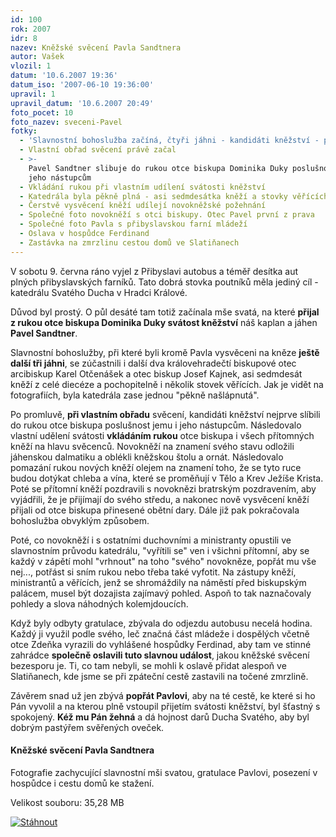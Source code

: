 ```yaml
---
id: 100
rok: 2007
idr: 8
nazev: Kněžské svěcení Pavla Sandtnera
autor: Vašek
vlozil: 1
datum: '10.6.2007 19:36'
datum_iso: '2007-06-10 19:36:00'
upravil: 1
upravil_datum: '10.6.2007 20:49'
foto_pocet: 10
foto_nazev: sveceni-Pavel
fotky:
  - 'Slavnostní bohoslužba začíná, čtyři jáhni - kandidáti kněžství - přicházejí'
  - Vlastní obřad svěcení právě začal
  - >-
    Pavel Sandtner slibuje do rukou otce biskupa Dominika Duky poslušnost jemu i
    jeho nástupcům
  - Vkládání rukou při vlastním udílení svátosti kněžství
  - Katedrála byla pěkně plná - asi sedmdesátka kněží a stovky věřících
  - Čerstvě vysvěcení kněží udílejí novokněžské požehnání
  - Společné foto novokněží s otci biskupy. Otec Pavel první z prava
  - Společné foto Pavla s přibyslavskou farní mládeží
  - Oslava v hospůdce Ferdinand
  - Zastávka na zmrzlinu cestou domů ve Slatiňanech
---
```

V sobotu 9. června ráno vyjel z Přibyslavi autobus a téměř desítka aut plných přibyslavských farníků. Tato dobrá stovka poutníků měla jediný cíl - katedrálu Svatého Ducha v Hradci Králové.<p>
Důvod byl prostý. O půl desáté tam totiž začínala mše svatá, na které <strong>přijal z rukou otce biskupa Dominika Duky svátost kněžství</strong> náš kaplan a jáhen <strong>Pavel Sandtner</strong>.<p>
Slavnostní bohoslužby, při které byli kromě Pavla vysvěceni na kněze <strong>ještě další tři jáhni</strong>, se zúčastnili i další dva královehradečtí biskupové otec arcibiskup Karel Otčenášek a otec biskup Josef Kajnek, asi sedmdesát kněží z celé diecéze a pochopitelně i několik stovek věřících. Jak je vidět na fotografiích, byla katedrála zase jednou "pěkně našlápnutá".<p>
Po promluvě, <strong>při vlastním obřadu</strong> svěcení, kandidáti kněžství nejprve slíbili do rukou otce biskupa poslušnost jemu i jeho nástupcům. Následovalo vlastní udělení svátosti <strong>vkládáním rukou</strong> otce biskupa i všech přítomných kněží na hlavu svěcenců. Novokněží na znamení svého stavu odložili jáhenskou dalmatiku a oblékli kněžskou štolu a ornát. Následovalo pomazání rukou nových kněží olejem na znamení toho, že se tyto ruce budou dotýkat chleba a vína, které se proměňují v Tělo a Krev Ježíše Krista. Poté se přítomní kněží pozdravili s novoknězi bratrským pozdravením, aby vyjádřili, že je přijímají do svého středu, a nakonec nově vysvěcení kněží přijali od otce biskupa přinesené obětní dary. Dále již pak pokračovala bohoslužba obvyklým způsobem.<p>
Poté, co novokněží i s ostatními duchovními a ministranty opustili ve slavnostním průvodu katedrálu, "vyřítili se" ven i všichni přítomní, aby se každý v zápětí mohl "vrhnout" na toho "svého" novokněze, popřát mu vše nej..., potřást si sním rukou nebo třeba také vyfotit. Na zástupy kněží, ministrantů a věřících, jenž se shromáždily na náměstí před biskupským palácem, musel být dozajista zajímavý pohled. Aspoň to tak naznačovaly pohledy a slova náhodných kolemjdoucích.<p>
Když byly odbyty gratulace, zbývala do odjezdu autobusu necelá hodina. Každý ji využil podle svého, leč značná část mládeže i dospělých včetně otce Zdeňka vyrazili do vyhlášené hospůdky Ferdinad, aby tam ve stinné zahrádce <strong>společně oslavili tuto slavnou událost</strong>, jakou kněžské svěcení bezesporu je. Ti, co tam nebyli, se mohli k oslavě přidat alespoň ve Slatiňanech, kde jsme se při zpáteční cestě zastavili na točené zmrzlině.<p>
Závěrem snad už jen zbývá <strong>popřát Pavlovi</strong>, aby na té cestě, ke které si ho Pán vyvolil a na kterou plně vstoupil přijetím svátosti kněžství, byl šťastný s spokojený. <strong>Kéž mu Pán žehná</strong> a dá hojnost darů Ducha Svatého, aby byl dobrým pastýřem svěřených oveček.<p>
<p>
<div class='stahnout'><p>
<div><h4 class='left'>Kněžské svěcení Pavla Sandtnera</h4><p>
Fotografie zachycující slavnostní mši svatou, gratulace Pavlovi, posezení v hospůdce i cestu domů ke stažení.</p><p>
Velikost souboru: 35,28 MB</p><p>
</div><p>
<a href='http://www.edisk.cz/stahnout-soubor/54918/20070609_sveceni-Pavel-Sandtner.zip_35.28MB.html'><img src='obr/tlacitko_stahnout_2.png' alt='Stáhnout'></a><p>
</div>
